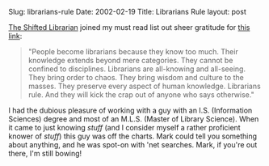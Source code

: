 Slug: librarians-rule
Date: 2002-02-19
Title: Librarians Rule
layout: post

<a href="http://www.theshiftedlibrarian.com/">The Shifted Librarian</a> joined my must read list out sheer gratitude for <a href="http://www.librarianavengers.com/nflibrary.html">this link</a>:<p>

<blockquote>&quot;People become librarians because they know too much. Their knowledge extends beyond mere categories. They cannot be confined to disciplines. Librarians are all-knowing and all-seeing. They bring order to chaos. They bring wisdom and culture to the masses. They preserve every aspect of human knowledge. Librarians rule. And they will kick the crap out of anyone who says otherwise.&quot;</blockquote>

I had the dubious pleasure of working with a guy with an I.S. (Information Sciences) degree and most of an M.L.S. (Master of Library Science). When it came to just knowing <i>stuff</i> (and I consider myself a rather proficient knower of <i>stuff</i>) this guy was off the charts. Mark could tell you something about anything, and he was spot-on with &#39;net searches. Mark, if you&#39;re out there, I&#39;m still bowing!</p>
